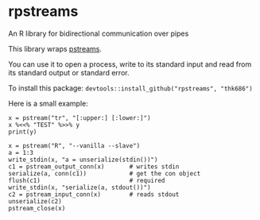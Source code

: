 # rpstreams
An R library for bidirectional communication over pipes

This library wraps [pstreams](http://pstreams.sourceforge.net/).

You can use it to open a process, write to its standard input
and read from its standard output or standard error.

To install this package: `devtools::install_github("rpstreams", "thk686")`

Here is a small example:
```
x = pstream("tr", "[:upper:] [:lower:]")
x %<<% "TEST" %>>% y
print(y)

x = pstream("R", "--vanilla --slave")
a = 1:3
write_stdin(x, "a = unserialize(stdin())")
c1 = pstream_output_conn(x)       # writes stdin
serialize(a, conn(c1))            # get the con object
flush(c1)                         # required
write_stdin(x, "serialize(a, stdout())")
c2 = pstream_input_conn(x)        # reads stdout
unserialize(c2)
pstream_close(x)
```
